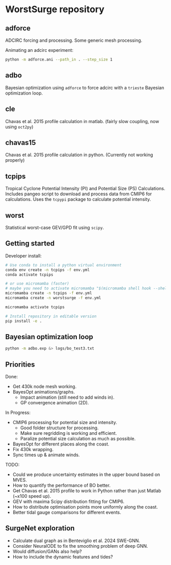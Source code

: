 # WorstSurge repository

## adforce

ADCIRC forcing and processing. Some generic mesh processing.

Animating an adcirc experiment:
```bash
python -m adforce.ani --path_in . --step_size 1
```

## adbo

Bayesian optimization using `adforce` to force adcirc with a `trieste` Bayesian optimization loop.

## cle

Chavas et al. 2015 profile calculation in matlab. (fairly slow coupling, now using `oct2py`)

## chavas15

Chavas et al. 2015 profile calculation in python. (Currently not working properly)

## tcpips

Tropical Cyclone Potential Intensity (PI) and Potential Size (PS) Calculations.
Includes pangeo script to download and process data from CMIP6 for calculations.
Uses the `tcpypi` package to calculate potential intensity.

## worst

Statistical worst-case GEV/GPD fit using `scipy`.


## Getting started

Developer install:

```bash
# Use conda to install a python virtual environment
conda env create -n tcpips -f env.yml
conda activate tcpips

# or use micromamba (faster)
# maybe you need to activate micromamba "$(micromamba shell hook --shell zsh)"
micromamba create -n tcpips -f env.yml
micromamba create -n worstsurge -f env.yml

micromamba activate tcpips

# Install repository in editable version
pip install -e .

```

## Bayesian optimization loop

```bash
python -m adbo.exp &> logs/bo_test3.txt
```

## Priorities

Done:

 - Get 430k node mesh working.
 - BayesOpt animations/graphs.
    - Impact animation (still need to add winds in).
    - GP convergence animation (2D).

In Progress:

 - CMIP6 processing for potential size and intensity.
    - Good folder structure for processing.
    - Make sure regridding is working and efficient.
    - Paralize potential size calculation as much as possible.
 - BayesOpt for different places along the coast.
 - Fix 430k wrapping.
 - Sync times up & animate winds.

TODO:

 - Could we produce uncertainty estimates in the upper bound based on MVES.
 - How to quantify the performance of BO better.
 - Get Chavas et al. 2015 profile to work in Python rather than just Matlab (~x100 speed up).
 - GEV with maxima Scipy distribution fitting for CMIP6.
 - How to distribute optimisation points more uniformly along the coast.
 - Better tidal gauge comparisons for different events.


## SurgeNet exploration

 - Calculate dual graph as in Benteviglio et al. 2024 SWE-GNN.
 - Consider NeuralODE to fix the smoothing problem of deep GNN.
 - Would diffusion/GANs also help?
 - How to include the dynamic features and tides?
